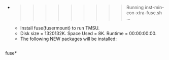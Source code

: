 * >>>>>>>>> Running inst-min-con-xtra-fuse.sh ...
  * Install fuse(fusermount) to run TMSU.
  * Disk size = 1320132K. Space Used = 8K. Runtime = 00:00:00:00.
  * The following NEW packages will be installed:
  ```bash
fuse*
  ```

